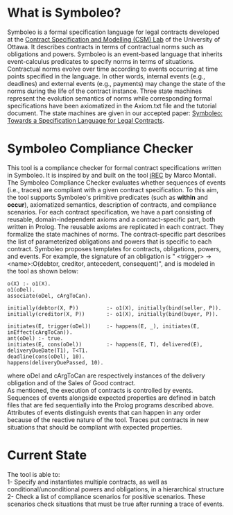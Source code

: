 # What is Symboleo?
Symboleo is a formal specification language for legal contracts developed at the [Contract Specification and Modelling (CSM) Lab](https://sites.google.com/uottawa.ca/csmlab/) of the University of Ottawa. It describes contracts in terms of contractual norms such as obligations and powers. Symboleo is an event-based language that inherits event-calculus predicates to specify norms in terms of situations. Contractual norms evolve over time according to events occurring at time points specified in the language. In other words, internal events (e.g., deadlines) and external events (e.g., payments) may change the state of the norms during the life of the contract instance. Three state machines represent the evolution semantics of norms while corresponding formal specifications have been axiomatized in the Axiom.txt file and the tutorial document. The state machines are given in our accepted paper: [Symboleo: Towards a Specification Language for Legal Contracts](https://drive.google.com/file/d/1WXwXeLrZdaJjhSJcCrt_wBXxDvhFkq2k/view).

# Symboleo Compliance Checker
This tool is a compliance checker for formal contract specifications written in Symboleo. It is inspired by and built on the tool [jREC](https://www.inf.unibz.it/~montali/tools.html) by Marco Montali. The Symboleo Compliance Checker evaluates whether sequences of events (i.e., traces) are compliant with a given contract specification. To this aim, the tool supports Symboleo's primitive predicates (such as **within** and **occur**), axiomatized semantics, description of contracts, and compliance scenarios. For each contract specification, we have a part consisting of reusable, domain-independent axioms and a contract-specific part, both written in Prolog. The reusable axioms are replicated in each contract. They formalize the state machines of norms. The contract-specific part describes  the list of parameterized obligations and powers that is specific to each contract. Symboleo proposes templates for contracts, obligations, powers, and events. For example, the signature of an obligation is " \<trigger\> -> \<name\>:O(debtor, creditor, antecedent, consequent)", and is modeled in the tool as shown below:

	o(X) :- o1(X).
	o1(oDel).
	associate(oDel, cArgToCan).
	
	initially(debtor(X, P)) 		:- o1(X), initially(bind(seller, P)).
	initially(creditor(X, P)) 		:- o1(X), initially(bind(buyer, P)).
	
	initiates(E, trigger(oDel))		:- happens(E, _), initiates(E, inEffect(cArgToCan)). 
	ant(oDel) :- true.	
	initiates(E, cons(oDel)) 		:- happens(E, T), delivered(E), deliveryDueDate(T1), T<T1.
	deadline(cons(oDel), 10).
	happens(deliveryDuePassed, 10).
  
where oDel and cArgToCan are respectively instances of the delivery obligation and of the Sales of Good contract.\
As mentioned, the execution of contracts is controlled by events. Sequences of events alongside expected properties are defined in batch files that are fed sequentially into the Prolog programs described above. Attributes of events distinguish events that can happen in any order because of the reactive nature of the tool. Traces put contracts in new situations that should be compliant with expected properties.

# Current State
The tool is able to:\
1- Specify and instantiates multiple contracts, as well as conditional/unconditional powers and obligations, in a hierarchical structure\
2- Check a list of compliance scenarios for positive scenarios. These scenarios check situations that must be true after running a trace of events.

